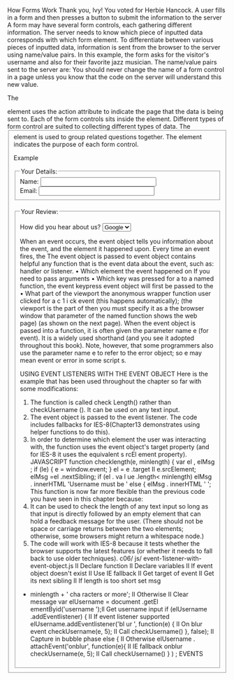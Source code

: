 How Forms Work
Thank you, Ivy!
You voted for Herbie Hancock.
A user fills in a form and then presses a button 
to submit the information to the server
A form may have several form controls, each 
gathering different information. The server 
needs to know which piece of inputted data 
corresponds with which form element.
To differentiate between various pieces of inputted data, information 
is sent from the browser to the server using name/value pairs. In this 
example, the form asks for the visitor's username and also for their 
favorite jazz musician. The name/value pairs sent to the server are:
You should never change the name of a form control in a page unless 
you know that the code on the server will understand this new value.

The <form> element uses the action attribute to indicate the page that 
the data is being sent to. Each of the form controls sits inside the <form>
element. Different types of form control are suited to collecting different 
types of data. The <fieldset> element is used to group related 
questions together. The <label> element indicates the purpose of each 
form control.

Example
<html>
<head>
 <title>Forms</title>
</head>
<body>
 <form action="http://www.example.com/review.php" method="get">
 <fieldset>
 <legend>
 Your Details:
 </legend>
 <label>
 Name:
 <input type="text" name="name" size="30" maxlength="100">
 </label>
 <br />
 <label>
 Email:
 <input type="email" name="email" size="30" maxlength="100">
 </label>
 <br />
 </fieldset>
 <br />
 <fieldset>
 <legend>
 Your Review:
 </legend>
 <p>
 <label for="hear-about">
 How did you hear about us?
 </label>
 <select name="referrer" id="hear-about">
 <option value="google">Google</option>
 <option value="friend">Friend</option>
 <option value="advert">Advert</option>
 <option value="other">Other</option>
 </select>
 </p>
 <p>


When an event occurs, the event object tells 
you information about the event, and the 
element it happened upon. 
Every time an event fires, the The event object is passed to 
event object contains helpful any function that is the event 
data about the event, such as: handler or listener. 
• Which element the event 
happened on If you need to pass arguments 
• Which key was pressed for a to a named function, the event 
keypress event object will first be passed to the 
• What part of the viewport the anonymous wrapper function 
user clicked for a c 1 i ck event (this happens automatically); 
(the viewport is the part of then you must specify it as a 
the browser window that parameter of the named function 
shows the web page) (as shown on the next page). 
When the event object is 
passed into a function, it is often 
given the parameter name e 
(for event). It is a widely used 
shorthand (and you see it 
adopted throughout this book). 
Note, however, that some 
programmers also use the 
parameter name e to refer to the 
error object; so e may mean 
event or error in some script s. 

USING EVENT LISTENERS 
WITH THE EVENT OBJECT 
Here is the example that has been used throughout 
the chapter so far with some modifications: 
1. The function is called check Length() rather than 
checkUsername (). It can be used on any text input. 
2. The event object is passed to the event listener. 
The code includes fallbacks for IES-8(Chapter13 
demonstrates using helper functions to do this). 
3. In order to determine which element the user 
was interacting with, the function uses the event 
object's target property (and for IES-8 it uses the 
equivalent s rcEl ement property). 
JAVASCRIPT 
function checklength(e, minlength) { 
var el , elMsg ; 
if (le) { 
e = window.event; 
} 
el = e .target II e.srcElement; 
elMsg =el .nextSibling; 
if (el . va l ue .length< minlength) 
elMsg . innerHTML 'Username must be ' 
else { 
elMsg . innerHTML ' '; 
This function is now far more flexible than the 
previous code you have seen in this chapter because: 
1. It can be used to check the length of any text 
input so long as that input is directly followed by an 
empty element that can hold a feedback message 
for the user. (There should not be space or carriage 
returns between the two elements; otherwise, some 
browsers might return a whitespace node.) 
2. The code will work with IES-8 because it tests 
whether the browser supports the latest features (or 
whether it needs to fall back to use older techniques). 
c06/ js/ event-1istener-with-event-object.js 
II Declare function 
II Declare variables 
II If event object doesn't exist 
II Use IE fallback 
II Get target of event 
II Get its next sibling 
II If length is too short set msg 
+ minlength + ' cha racters or more'; 
II Otherwise 
II Clear message 
var elUsername = document .getEl ementByid('username ');ll Get username input 
if (elUsername .addEventlistener) { II If event listener supported 
elUsername.addEventlistener('bl ur ', function(e) { II On blur event 
checkUsername(e, 5); II Call checkUsername() 
}, false); II Capture in bubble phase 
else { II Otherwise 
elUsername . attachEvent('onblur', function(e){ II IE fallback onblur 
checkUsername(e, 5); II Call checkUsername() 
} ) ; 
EVENTS 